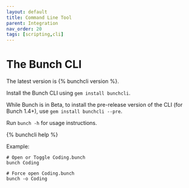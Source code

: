 ```yaml
---
layout: default
title: Command Line Tool
parent: Integration
nav_order: 20
tags: [scripting,cli]
---
```

# The Bunch CLI

The latest version is {% bunchcli version %}. 

Install the Bunch CLI using `gem install bunchcli`. 

While Bunch is in Beta, to install the pre-release version of the CLI (for Bunch 1.4+), use `gem install bunchcli --pre`.

Run `bunch -h` for usage instructions.

{% bunchcli help %}

Example:
    
    # Open or Toggle Coding.bunch
    bunch Coding

    # Force open Coding.bunch
    bunch -o Coding

    
